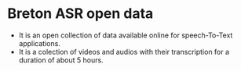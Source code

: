 # Breton ASR open data 
* It is an open collection of data available online for speech-To-Text applications.
* It is a colection of videos and audios with their transcription for a duration of about 5 hours.
